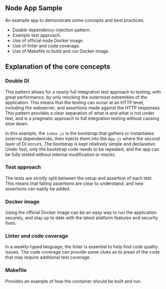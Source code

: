 Node App Sample
---

An example app to demonstrate some concepts and best practices:

* Double dependency-injection pattern.
* Example test approach.
* Use of official node Docker image.
* Use of linter and code coverage.
* Use of Makefile to build and run Docker image.

## Explanation of the core concepts

### Double DI

This pattern allows for a nearly full integration test approach to testing, with great performance, by only mocking the outermost extremities of the application. This means that the testing can occur at an HTTP level, including the webserver, and assertions made against the HTTP responses. This pattern provides a clear separation of what is and what is not under test, and is a pragmatic approach to full integration testing without causing slow down.

In this example, the `index.js` is the bootstrap that gathers or instantiates external dependencies, then injects them into the `App.js` where the second layer of DI occurs. The bootstrap is kept relatively simple and declarative. Under test, only the bootstrap code needs to be repeated, and the app can be fully tested without internal modification or mocks.

### Test approach

The tests are strictly split between the setup and assertion of each test. This means that failing assertions are clear to understand, and new assertions can easily be added.

### Docker image

Using the official Docker image can be an easy way to run the application securely, and stay up to date with the latest platform features and security fixes.

### Linter and code coverage

In a weakly-typed language, the linter is essential to help find code quality issues. The code coverage can provide some clues as to areas of the code that may require additional test coverage.

### Makefile

Provides an example of how the container should be built and run.
